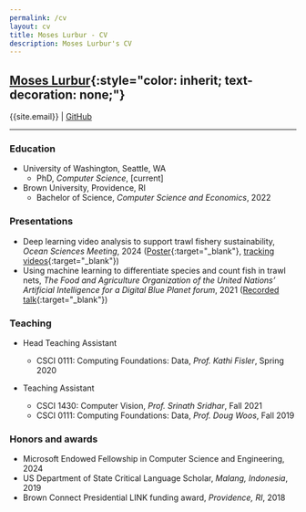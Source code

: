 ```yaml
---
permalink: /cv
layout: cv
title: Moses Lurbur - CV
description: Moses Lurbur's CV
---
```


## [Moses Lurbur](/){:style="color: inherit; text-decoration: none;"}
{{site.email}} | [GitHub]({{site.github}})

---

### Education
- University of Washington, Seattle, WA
    - PhD, _Computer Science_, [current]
- Brown University, Providence, RI
    - Bachelor of Science, _Computer Science and Economics_, 2022

<!-- ### Research
[coming soon] -->
   
### Presentations
- Deep learning video analysis to support trawl fishery sustainability, _Ocean Sciences Meeting_, 2024 ([Poster]({{url}}/static/Lurbur_OSM_Poster.pdf){:target="_blank"}, [tracking videos](https://players.brightcove.net/659677166001/b52e441e-691f-4320-b878-ca677fc16c5e_default/index.html?playlistId=1790816020009450014){:target="_blank"})
- Using machine learning to differentiate species and count fish in trawl nets, _The Food and Agriculture Organization of the United Nations’ Artificial Intelligence for a Digital Blue Planet forum_, 2021 ([Recorded talk](https://www.youtube.com/watch?v=mSMeGG_FuVQ){:target="_blank"})

### Teaching
- Head Teaching Assistant
    - CSCI 0111: Computing Foundations: Data, _Prof. Kathi Fisler_, Spring 2020

- Teaching Assistant
    - CSCI 1430: Computer Vision, _Prof. Srinath Sridhar_, Fall 2021
    - CSCI 0111: Computing Foundations: Data, _Prof. Doug Woos_, Fall 2019

### Honors and awards
- Microsoft Endowed Fellowship in Computer Science and Engineering, 2024
- US Department of State Critical Language Scholar, _Malang, Indonesia_, 2019
- Brown Connect Presidential LINK funding award, _Providence, RI_, 2018

